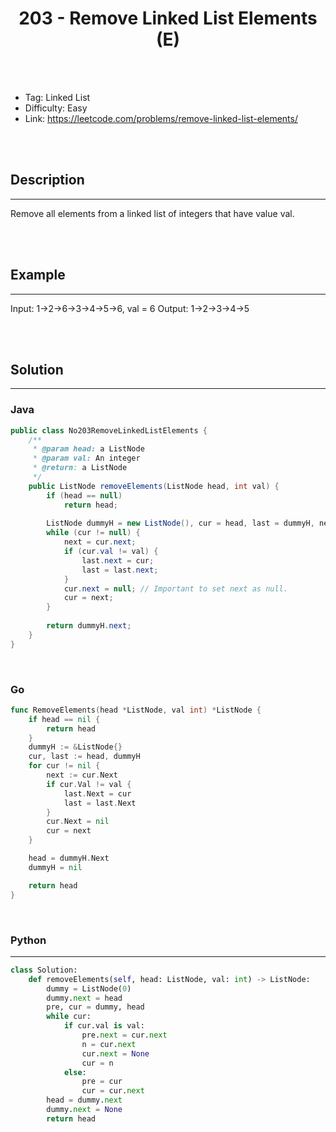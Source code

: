 # <center>203 - Remove Linked List Elements (E)</center> 



<br></br>

* Tag: Linked List
* Difficulty: Easy
* Link: https://leetcode.com/problems/remove-linked-list-elements/

<br></br>



## Description
----
Remove all elements from a linked list of integers that have value val.

<br></br>



## Example
----
Input:  1->2->6->3->4->5->6, val = 6
Output: 1->2->3->4->5

<br></br>



## Solution
----
### Java
```java
public class No203RemoveLinkedListElements {
	/**
     * @param head: a ListNode
     * @param val: An integer
     * @return: a ListNode
     */
    public ListNode removeElements(ListNode head, int val) {
        if (head == null)
            return head;
        
        ListNode dummyH = new ListNode(), cur = head, last = dummyH, next;
        while (cur != null) {
            next = cur.next;
            if (cur.val != val) {
            	last.next = cur;
                last = last.next;
            }
            cur.next = null; // Important to set next as null.
            cur = next;
        }
        
        return dummyH.next;
    }
}
```

<br>


### Go
```go
func RemoveElements(head *ListNode, val int) *ListNode {
	if head == nil {
		return head
	}
	dummyH := &ListNode{}
	cur, last := head, dummyH
	for cur != nil {
		next := cur.Next
		if cur.Val != val {
			last.Next = cur
			last = last.Next
		}
		cur.Next = nil
		cur = next
	}

	head = dummyH.Next
	dummyH = nil

	return head
}
```

<br>


### Python
----
```python
class Solution:
    def removeElements(self, head: ListNode, val: int) -> ListNode:
        dummy = ListNode(0)
        dummy.next = head
        pre, cur = dummy, head
        while cur:
            if cur.val is val:
                pre.next = cur.next
                n = cur.next
                cur.next = None
                cur = n
            else:
                pre = cur
                cur = cur.next
        head = dummy.next
        dummy.next = None
        return head
```